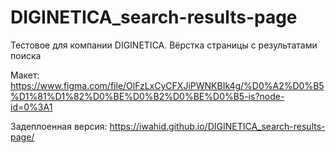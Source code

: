 # DIGINETICA_search-results-page
 Тестовое для компании DIGINETICA. Вёрстка страницы с результатами поиска
 
 Макет: https://www.figma.com/file/OlFzLxCyCFXJiPWNKBIk4g/%D0%A2%D0%B5%D1%81%D1%82%D0%BE%D0%B2%D0%BE%D0%B5-is?node-id=0%3A1
 
 Задеплоенная версия: https://iwahid.github.io/DIGINETICA_search-results-page/
